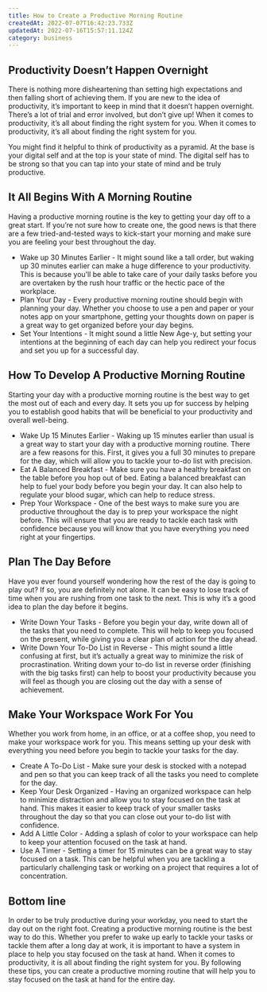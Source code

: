 ```yaml
---
title: How to Create a Productive Morning Routine
createdAt: 2022-07-07T16:42:23.733Z
updatedAt: 2022-07-16T15:57:11.124Z
category: business
---
```


## Productivity Doesn’t Happen Overnight

There is nothing more disheartening than setting high expectations and then falling short of achieving them. If you are new to the idea of productivity, it’s important to keep in mind that it doesn’t happen overnight. There’s a lot of trial and error involved, but don’t give up! When it comes to productivity, it’s all about finding the right system for you.
When it comes to productivity, it’s all about finding the right system for you.

You might find it helpful to think of productivity as a pyramid. At the base is your digital self and at the top is your state of mind. The digital self has to be strong so that you can tap into your state of mind and be truly productive.

## It All Begins With A Morning Routine

Having a productive morning routine is the key to getting your day off to a great start. If you’re not sure how to create one, the good news is that there are a few tried-and-tested ways to kick-start your morning and make sure you are feeling your best throughout the day.

- Wake up 30 Minutes Earlier - It might sound like a tall order, but waking up 30 minutes earlier can make a huge difference to your productivity. This is because you’ll be able to take care of your daily tasks before you are overtaken by the rush hour traffic or the hectic pace of the workplace.
- Plan Your Day - Every productive morning routine should begin with planning your day. Whether you choose to use a pen and paper or your notes app on your smartphone, getting your thoughts down on paper is a great way to get organized before your day begins.
- Set Your Intentions - It might sound a little New Age-y, but setting your intentions at the beginning of each day can help you redirect your focus and set you up for a successful day.

## How To Develop A Productive Morning Routine

Starting your day with a productive morning routine is the best way to get the most out of each and every day. It sets you up for success by helping you to establish good habits that will be beneficial to your productivity and overall well-being.

- Wake Up 15 Minutes Earlier - Waking up 15 minutes earlier than usual is a great way to start your day with a productive morning routine. There are a few reasons for this. First, it gives you a full 30 minutes to prepare for the day, which will allow you to tackle your to-do list with precision.
- Eat A Balanced Breakfast - Make sure you have a healthy breakfast on the table before you hop out of bed. Eating a balanced breakfast can help to fuel your body before you begin your day. It can also help to regulate your blood sugar, which can help to reduce stress.
- Prep Your Workspace - One of the best ways to make sure you are productive throughout the day is to prep your workspace the night before. This will ensure that you are ready to tackle each task with confidence because you will know that you have everything you need right at your fingertips.

## Plan The Day Before

Have you ever found yourself wondering how the rest of the day is going to play out? If so, you are definitely not alone. It can be easy to lose track of time when you are rushing from one task to the next. This is why it’s a good idea to plan the day before it begins.

- Write Down Your Tasks - Before you begin your day, write down all of the tasks that you need to complete. This will help to keep you focused on the present, while giving you a clear plan of action for the day ahead.
- Write Down Your To-Do List in Reverse - This might sound a little confusing at first, but it’s actually a great way to minimize the risk of procrastination. Writing down your to-do list in reverse order (finishing with the big tasks first) can help to boost your productivity because you will feel as though you are closing out the day with a sense of achievement.

## Make Your Workspace Work For You

Whether you work from home, in an office, or at a coffee shop, you need to make your workspace work for you. This means setting up your desk with everything you need before you begin to tackle your tasks for the day.

- Create A To-Do List - Make sure your desk is stocked with a notepad and pen so that you can keep track of all the tasks you need to complete for the day.
- Keep Your Desk Organized - Having an organized workspace can help to minimize distraction and allow you to stay focused on the task at hand. This makes it easier to keep track of your smaller tasks throughout the day so that you can close out your to-do list with confidence.
- Add A Little Color - Adding a splash of color to your workspace can help to keep your attention focused on the task at hand.
- Use A Timer - Setting a timer for 15 minutes can be a great way to stay focused on a task. This can be helpful when you are tackling a particularly challenging task or working on a project that requires a lot of concentration.

## Bottom line

In order to be truly productive during your workday, you need to start the day out on the right foot. Creating a productive morning routine is the best way to do this. Whether you prefer to wake up early to tackle your tasks or tackle them after a long day at work, it is important to have a system in place to help you stay focused on the task at hand. When it comes to productivity, it is all about finding the right system for you. By following these tips, you can create a productive morning routine that will help you to stay focused on the task at hand for the entire day.
